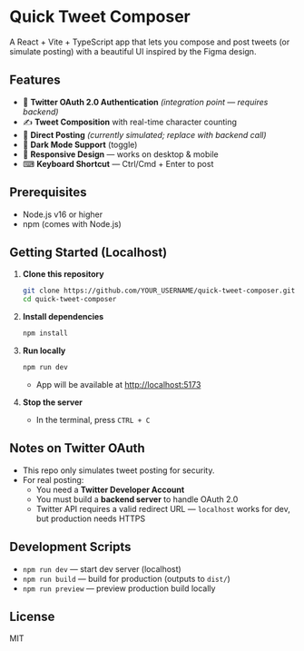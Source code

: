 # Quick Tweet Composer

A React + Vite + TypeScript app that lets you compose and post tweets (or simulate posting) with a beautiful UI inspired by the Figma design.

## Features
- 🔐 **Twitter OAuth 2.0 Authentication** *(integration point — requires backend)*
- ✍️ **Tweet Composition** with real-time character counting
- 🚀 **Direct Posting** *(currently simulated; replace with backend call)*
- 🌙 **Dark Mode Support** (toggle)
- 📱 **Responsive Design** — works on desktop & mobile
- ⌨ **Keyboard Shortcut** — Ctrl/Cmd + Enter to post

## Prerequisites
- Node.js v16 or higher
- npm (comes with Node.js)

## Getting Started (Localhost)

1. **Clone this repository**
   ```bash
   git clone https://github.com/YOUR_USERNAME/quick-tweet-composer.git
   cd quick-tweet-composer
   ```

2. **Install dependencies**
   ```bash
   npm install
   ```

3. **Run locally**
   ```bash
   npm run dev
   ```
   - App will be available at [http://localhost:5173](http://localhost:5173)

4. **Stop the server**
   - In the terminal, press `CTRL + C`

## Notes on Twitter OAuth
- This repo only simulates tweet posting for security.
- For real posting:
  - You need a **Twitter Developer Account**
  - You must build a **backend server** to handle OAuth 2.0
  - Twitter API requires a valid redirect URL — `localhost` works for dev, but production needs HTTPS

## Development Scripts
- `npm run dev` — start dev server (localhost)
- `npm run build` — build for production (outputs to `dist/`)
- `npm run preview` — preview production build locally

## License
MIT
